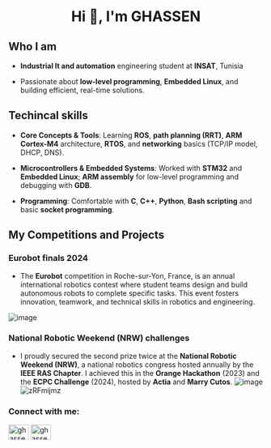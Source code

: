 <h1 align="center">Hi 👋, I'm GHASSEN</h1>

## Who I am 

- **Industrial It and automation** engineering student at **INSAT**, Tunisia

- Passionate about **low-level programming**, **Embedded Linux**, and building efficient, real-time solutions.
 
## Techincal skills 

- **Core Concepts & Tools**: Learning **ROS**, **path planning (RRT)**, **ARM Cortex-M4** architecture, **RTOS**, and **networking** basics (TCP/IP model, DHCP, DNS).

- **Microcontrollers & Embedded Systems**: Worked with **STM32** and **Embedded Linux**; **ARM assembly** for low-level programming and debugging with **GDB**.

- **Programming**: Comfortable with **C**, **C++**, **Python**, **Bash scripting** and basic **socket programming**.

## My Competitions and Projects

### Eurobot finals 2024

- The **Eurobot** competition in Roche-sur-Yon, France, is an annual international robotics contest where student teams design and build autonomous robots to complete specific tasks. This event fosters innovation, teamwork, and technical skills in robotics and engineering.

![image](https://github.com/GhassenHafsiaINSAT/GhassenHafsiaINSAT/assets/110825502/43f34d11-d3db-4d42-9628-4e1af9512cec)

### National Robotic Weekend (NRW) challenges 
- I proudly secured the second prize twice at the **National Robotic Weekend (NRW)**, a national robotics congress hosted annually by the **IEEE RAS Chapter**. I achieved this in the **Orange Hackathon** (2023) and the **ECPC Challenge** (2024), hosted by **Actia** and **Marry Cutos**.
![image](https://github.com/user-attachments/assets/85a58921-9b89-409a-ad6f-9e46ca7c24cb)
![zRFmijmz](https://github.com/user-attachments/assets/adb1a035-a99c-4909-97e5-edcca626749f)
 




<h3 align="left">Connect with me:</h3>
<p align="left">
<a href="https://linkedin.com/in/ghassen-hafsia-673b22219" target="blank"><img align="center" src="https://raw.githubusercontent.com/rahuldkjain/github-profile-readme-generator/master/src/images/icons/Social/linked-in-alt.svg" alt="ghassen-hafsia-673b22219" height="30" width="40" /></a>
<a href="https://www.leetcode.com/ghassen_hafsia" target="blank"><img align="center" src="https://raw.githubusercontent.com/rahuldkjain/github-profile-readme-generator/master/src/images/icons/Social/leet-code.svg" alt="ghassen_hafsia" height="30" width="40" /></a>
</p>

